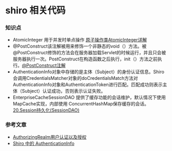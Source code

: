 # shiro 相关代码

### 知识点
- AtomicInteger 用于并发时单点操作 [原子操作类AtomicInteger详解](https://blog.csdn.net/fanrenxiang/article/details/80623884)
- @PostConstruct该注解被用来修饰一个非静态的void（）方法。被@PostConstruct修饰的方法会在服务器加载Servlet的时候运行，并且只会被服务器执行一次。PostConstruct在构造函数之后执行，init（）方法之前执行。[@PostConstruct注解](https://blog.csdn.net/qq360694660/article/details/82877222)
- AuthenticationInfo对象中存储的是主体（Subject）的身份认证信息。Shiro会调用CredentialsMatcher对象的doCredentialsMatch方法对AuthenticationInfo对象和AuthenticationToken进行匹配。匹配成功则表示主体（Subject）认证成功，否则表示认证失败。
- EnterpriseCacheSessionDAO 提供了缓存功能的会话维护，默认情况下使用MapCache实现，内部使用 ConcurrentHashMap保存缓存的会话。 [20.Session持久化(SessionDAO)](https://blog.csdn.net/acmman/article/details/78955730)

### 参考文章
- [AuthorizingRealm用户认证以及授权](https://www.cnblogs.com/question-sky/p/6806419.html)
- [Shiro 中的 AuthenticationInfo](https://www.jianshu.com/p/c7b669bd9454)